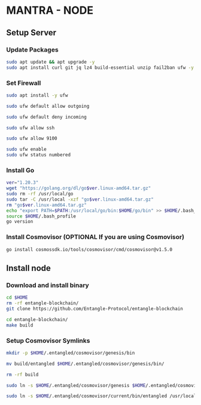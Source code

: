 # MANTRA - NODE
## Setup Server

### Update Packages

```sh
sudo apt update && apt upgrade -y
sudo apt install curl git jq lz4 build-essential unzip fail2ban ufw -y
```

### Set Firewall
```sh
sudo apt install -y ufw
```
```sh
sudo ufw default allow outgoing
```
```sh
sudo ufw default deny incoming
```
```sh
sudo ufw allow ssh
```
```sh
sudo ufw allow 9100
```
```sh
sudo ufw enable
sudo ufw status numbered
```
### Install Go
```sh
ver="1.20.3"
wget "https://golang.org/dl/go$ver.linux-amd64.tar.gz"
sudo rm -rf /usr/local/go
sudo tar -C /usr/local -xzf "go$ver.linux-amd64.tar.gz"
rm "go$ver.linux-amd64.tar.gz"
echo "export PATH=$PATH:/usr/local/go/bin:$HOME/go/bin" >> $HOME/.bash_profile
source $HOME/.bash_profile
go version
```
### Install Cosmovisor (OPTIONAL If you are using Cosmovisor)
```sh
go install cosmossdk.io/tools/cosmovisor/cmd/cosmovisor@v1.5.0
```
## Install node
### Download and install binary
```sh
cd $HOME
rm -rf entangle-blockchain/
git clone https://github.com/Entangle-Protocol/entangle-blockchain
```
```sh
cd entangle-blockchain/
make build
```
### Setup Cosmovisor Symlinks
```sh
mkdir -p $HOME/.entangled/cosmovisor/genesis/bin
```
```sh
mv build/entangled $HOME/.entangled/cosmovisor/genesis/bin/
```
```sh
rm -rf build
```
```sh
sudo ln -s $HOME/.entangled/cosmovisor/genesis $HOME/.entangled/cosmovisor/current
```
```sh
sudo ln -s $HOME/.entangled/cosmovisor/current/bin/entangled /usr/local/bin/entangled
```
